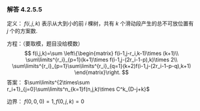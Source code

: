 ### 解答 4.2.5.5

定义： $f(i,j,k)$ 表示从大到小的前 $i$ 棵树，共有 $k$ 个滑动段产生的总不可放位置有 $j$ 个的方案数.

方程：（要取模，题目没给模数）
$$
f(i,j,k)=\sum
\left\{\begin{matrix}
f(i-1,j-r_i,k-1)\times (k+1)\\
\sum\limits^{r_i}_{p=1}(k+1)\times f(i-1,j-(2r_i-1-p),k)\times 2\\
\sum\limits^{r_i}_{p=1}\sum\limits^{r_i}_{q=1}(k+2)f(i-1,j-(2r_i-1-p-q),k+1)
\end{matrix}\right.
$$
答案： $\sum\limits^{2\times\sum r_i+1}_{j=0}\sum\limits^n_{k=1}f(n,j,k)\times C^k_{D-j+k}$

边界： $f(0,0,0)=1,f(0,j,k)=0$

